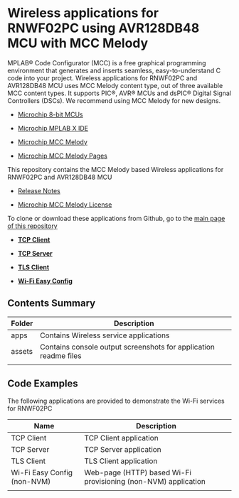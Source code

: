 # Wireless applications for RNWF02PC using AVR128DB48 MCU with MCC Melody

MPLAB® Code Configurator (MCC) is a free graphical programming environment that generates and inserts seamless, easy-to-understand C code into your project. Wireless applications for RNWF02PC and AVR128DB48 MCU uses MCC Melody content type, out of three available MCC content types. It supports PIC®, AVR® MCUs and dsPIC® Digital Signal Controllers (DSCs). We recommend using MCC Melody for new designs.

- [Microchip 8-bit MCUs](https://www.microchip.com/en-us/products/microcontrollers-and-microprocessors/8-bit-mcus)

- [Microchip MPLAB X IDE](https://www.microchip.com/mplab/mplab-x-ide)

- [Microchip MCC Melody](https://www.microchip.com/en-us/tools-resources/configure/mplab-code-configurator/melody)

- [Microchip MCC Melody Pages](https://onlinedocs.microchip.com/pr/GUID-1F7007B8-9A46-4D03-AEED-650357BA760D-en-US-6/index.html?GUID-FE51EC65-F1F9-431A-9843-46220766800E)


This repository contains the MCC Melody based Wireless applications for RNWF02PC and AVR128DB48 MCU

- [Release Notes](./release_notes.md)

- [Microchip MCC Melody License](./license.md)

To clone or download these applications from Github, go to the [main page of this repository](/../../)

- **[TCP Client](./apps/tcp_client/readme.md)**  

- **[TCP Server](./apps/tcp_server/readme.md)**  

- **[TLS Client](./apps/tls_client/readme.md)**  

- **[Wi-Fi Easy Config](./apps/wifi_easy_config/readme.md)**  

## Contents Summary

|Folder|Description|
|------|-----------|
|apps|Contains Wireless service applications|
|assets|Contains console output screenshots for application readme files|
| | |

## Code Examples

The following applications are provided to demonstrate the Wi-Fi services for RNWF02PC

|Name|Description|
|----|-----------|
|TCP Client|TCP Client application|
|TCP Server|TCP Server application| 
|TLS Client|TLS Client application|
|Wi-Fi Easy Config \(non-NVM\)|Web-page \(HTTP\) based Wi-Fi provisioning \(non-NVM\) application|
| | |
